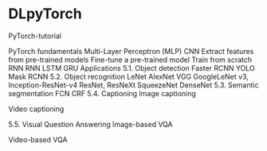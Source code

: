 # DLpyTorch

PyTorch-tutorial

PyTorch fundamentals
Multi-Layer Perceptron (MLP)
CNN
Extract features from pre-trained models
Fine-tune a pre-trained model
Train from scratch
RNN
RNN
LSTM
GRU
Applications 5.1. Object detection
Faster RCNN
YOLO
Mask RCNN 5.2. Object recognition
LeNet
AlexNet
VGG
GoogleLeNet v3, Inception-ResNet-v4
ResNet, ResNeXt
SqueezeNet
DenseNet 5.3. Semantic segmentation
FCN
CRF
5.4. Captioning Image captioning

Video captioning

5.5. Visual Question Answering Image-based VQA

Video-based VQA
